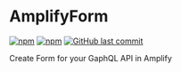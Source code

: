 # AmplifyForm

[![npm](https://img.shields.io/npm/v/amplify-form.svg?style=flat-square)](https://www.npmjs.com/package/amplify-form)
[![npm](https://img.shields.io/npm/dt/amplify-form.svg?style=flat-square)](https://www.npmjs.com/package/amplify-form)
[![GitHub last commit](https://img.shields.io/github/last-commit/sicamois/amplify-form.svg?style=flat-square)](https://github.com/sicamois/amplify-form)

Create Form for your GaphQL API in Amplify

<!-- ## Installation -->

<!-- ## Usage -->

<!-- ## Add images or files

### File field declaration

### Amplify storage props -->

<!-- ## Relationship -->

<!-- ## Field labels -->

<!-- ## Theming -->

<!-- ## Field customisation -->

<!-- ## Acknoledgement -->
